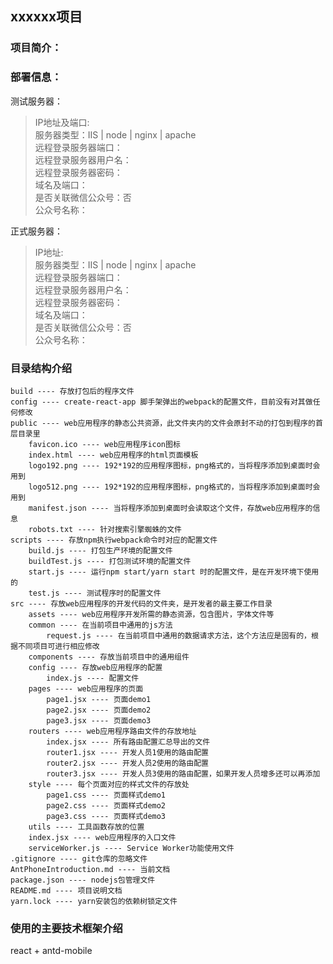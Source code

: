 [comment]:author:lxy  
[comment]:date:2020/04/09

## xxxxxx项目

### 项目简介：

### 部署信息：

测试服务器：
> IP地址及端口:   
> 服务器类型：IIS | node | nginx | apache  
> 远程登录服务器端口：  
> 远程登录服务器用户名：  
> 远程登录服务器密码：  
> 域名及端口：  
> 是否关联微信公众号：否  
> 公众号名称：

正式服务器：
> IP地址:   
> 服务器类型：IIS | node | nginx | apache  
> 远程登录服务器端口：  
> 远程登录服务器用户名：  
> 远程登录服务器密码：  
> 域名及端口：  
> 是否关联微信公众号：否  
> 公众号名称：

### 目录结构介绍
```
build ---- 存放打包后的程序文件
config ---- create-react-app 脚手架弹出的webpack的配置文件，目前没有对其做任何修改
public ---- web应用程序的静态公共资源，此文件夹内的文件会原封不动的打包到程序的首层目录里
    favicon.ico ---- web应用程序icon图标
    index.html ---- web应用程序的html页面模板
    logo192.png ---- 192*192的应用程序图标，png格式的，当将程序添加到桌面时会用到
    logo512.png ---- 192*192的应用程序图标，png格式的，当将程序添加到桌面时会用到
    manifest.json ---- 当将程序添加到桌面时会读取这个文件，存放web应用程序的信息
    robots.txt ---- 针对搜索引擎蜘蛛的文件
scripts ---- 存放npm执行webpack命令时对应的配置文件
    build.js ---- 打包生产环境的配置文件
    buildTest.js ---- 打包测试环境的配置文件
    start.js ---- 运行npm start/yarn start 时的配置文件，是在开发环境下使用的
    test.js ---- 测试程序时的配置文件
src ---- 存放web应用程序的开发代码的文件夹，是开发者的最主要工作目录
    assets ---- web应用程序开发所需的静态资源，包含图片，字体文件等
    common ---- 在当前项目中通用的js方法
        request.js ---- 在当前项目中通用的数据请求方法，这个方法应是固有的，根据不同项目可进行相应修改
    components ---- 存放当前项目中的通用组件
    config ---- 存放web应用程序的配置
        index.js ---- 配置文件
    pages ---- web应用程序的页面
        page1.jsx ---- 页面demo1
        page2.jsx ---- 页面demo2
        page3.jsx ---- 页面demo3
    routers ---- web应用程序路由文件的存放地址
        index.jsx ---- 所有路由配置汇总导出的文件
        router1.jsx ---- 开发人员1使用的路由配置
        router2.jsx ---- 开发人员2使用的路由配置
        router3.jsx ---- 开发人员3使用的路由配置，如果开发人员增多还可以再添加
    style ---- 每个页面对应的样式文件的存放处
        page1.css ---- 页面样式demo1
        page2.css ---- 页面样式demo2
        page3.css ---- 页面样式demo3
    utils ---- 工具函数存放的位置
    index.jsx ---- web应用程序的入口文件
    serviceWorker.js ---- Service Worker功能使用文件
.gitignore ---- git仓库的忽略文件
AntPhoneIntroduction.md ---- 当前文档
package.json ---- nodejs包管理文件
README.md ---- 项目说明文档
yarn.lock ---- yarn安装包的依赖树锁定文件
```

### 使用的主要技术框架介绍
react + antd-mobile